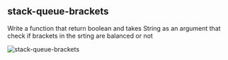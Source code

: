 ## stack-queue-brackets

Write a function that return boolean and takes String as an argument that check if brackets in the srting are balanced or not 


![stack-queue-brackets](/staks-queue/challange13/codeChallange13.jpg)